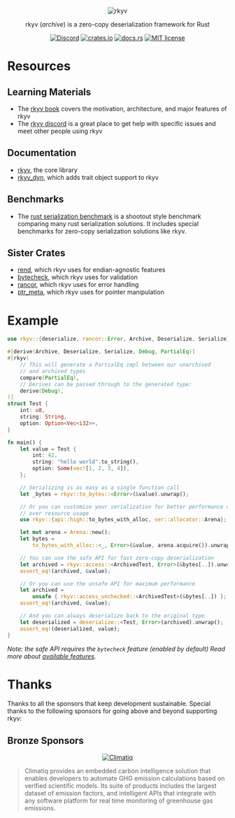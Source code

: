<p align="center">
    <img src="https://raw.githubusercontent.com/rkyv/rkyv/master/media/logo_text_color.svg" alt="rkyv">
</p>
<p align="center">
    rkyv (<em>archive</em>) is a zero-copy deserialization framework for Rust
</p>
<p align="center">
    <a href="https://discord.gg/65F6MdnbQh"><img src="https://img.shields.io/discord/822925794249539645" alt="Discord"></a>
    <a href="https://crates.io/crates/rkyv"><img src="https://img.shields.io/crates/v/rkyv.svg" alt="crates.io"></a>
    <a href="https://docs.rs/rkyv"><img src="https://img.shields.io/docsrs/rkyv.svg" alt="docs.rs"></a>
    <a href="https://github.com/rkyv/rkyv/blob/master/LICENSE"><img src="https://img.shields.io/badge/license-MIT-blue.svg" alt="MIT license"></a>
</p>

# Resources

## Learning Materials

- The [rkyv book](https://rkyv.github.io/rkyv) covers the motivation, architecture, and major
  features of rkyv
- The [rkyv discord](https://discord.gg/65F6MdnbQh) is a great place to get help with specific issues and meet
  other people using rkyv

## Documentation

- [rkyv](https://docs.rs/rkyv), the core library
- [rkyv_dyn](https://docs.rs/rkyv_dyn), which adds trait object support to rkyv

## Benchmarks

- The [rust serialization benchmark](https://github.com/djkoloski/rust_serialization_benchmark) is a
  shootout style benchmark comparing many rust serialization solutions. It includes special
  benchmarks for zero-copy serialization solutions like rkyv.

## Sister Crates

- [rend](https://github.com/rkyv/rend), which rkyv uses for endian-agnostic features
- [bytecheck](https://github.com/rkyv/bytecheck), which rkyv uses for validation
- [rancor](https://github.com/rkyv/rancor), which rkyv uses for error handling
- [ptr_meta](https://github.com/rkyv/ptr_meta), which rkyv uses for pointer manipulation

# Example

```rust
use rkyv::{deserialize, rancor::Error, Archive, Deserialize, Serialize};

#[derive(Archive, Deserialize, Serialize, Debug, PartialEq)]
#[rkyv(
    // This will generate a PartialEq impl between our unarchived
    // and archived types
    compare(PartialEq),
    // Derives can be passed through to the generated type:
    derive(Debug),
)]
struct Test {
    int: u8,
    string: String,
    option: Option<Vec<i32>>,
}

fn main() {
    let value = Test {
        int: 42,
        string: "hello world".to_string(),
        option: Some(vec![1, 2, 3, 4]),
    };

    // Serializing is as easy as a single function call
    let _bytes = rkyv::to_bytes::<Error>(&value).unwrap();

    // Or you can customize your serialization for better performance or control
    // over resource usage
    use rkyv::{api::high::to_bytes_with_alloc, ser::allocator::Arena};

    let mut arena = Arena::new();
    let bytes =
        to_bytes_with_alloc::<_, Error>(&value, arena.acquire()).unwrap();

    // You can use the safe API for fast zero-copy deserialization
    let archived = rkyv::access::<ArchivedTest, Error>(&bytes[..]).unwrap();
    assert_eq!(archived, &value);

    // Or you can use the unsafe API for maximum performance
    let archived =
        unsafe { rkyv::access_unchecked::<ArchivedTest>(&bytes[..]) };
    assert_eq!(archived, &value);

    // And you can always deserialize back to the original type
    let deserialized = deserialize::<Test, Error>(archived).unwrap();
    assert_eq!(deserialized, value);
}
```

_Note: the safe API requires the `bytecheck` feature (enabled by default)_
_Read more about [available features](https://docs.rs/rkyv/latest/rkyv/#features)._

# Thanks

Thanks to all the sponsors that keep development sustainable. Special thanks to the following sponsors for going above and beyond supporting rkyv:

## Bronze Sponsors

<p align="center">
    <a href="https://climatiq.io">
        <img src="https://raw.githubusercontent.com/rkyv/rkyv/master/media/sponsors/climatiq.png" alt="Climatiq">
    </a>
</p>

> Climatiq provides an embedded carbon intelligence solution that enables developers to automate GHG emission calculations based on verified scientific models. Its suite of products includes the largest dataset of emission factors, and intelligent APIs that integrate with any software platform for real time monitoring of greenhouse gas emissions.

